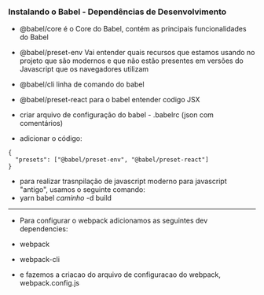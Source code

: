 ### Instalando o Babel - Dependências de Desenvolvimento
- @babel/core é o Core do Babel, contém as principais funcionalidades do Babel
- @babel/preset-env Vai entender quais recursos que estamos usando no projeto que são modernos e que não estão presentes em versões do Javascript que os navegadores utilizam
- @babel/cli linha de comando do babel
- @babel/preset-react para o babel entender codigo JSX

- criar arquivo de configuração do babel - .babelrc (json com comentários)
- adicionar o código: 
```
{
  "presets": ["@babel/preset-env", "@babel/preset-react"]
}
```

- para realizar trasnpilação de javascript moderno para javascript "antigo", usamos o seguinte comando:
- yarn babel _caminho_ -d build

---

- Para configurar o webpack adicionamos as seguintes dev dependencies:
- webpack 
- webpack-cli

- e fazemos a criacao do arquivo de configuracao do webpack, webpack.config.js
